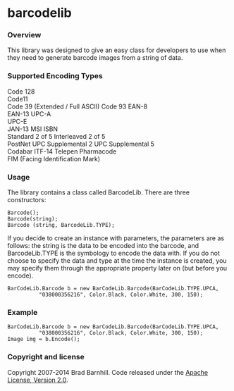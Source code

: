 barcodelib
==========

### Overview ###

This library was designed to give an easy class for developers to use when they need to generate barcode images from a string of data.

### Supported Encoding Types ###
Code 128	
Code11	
Code 39 (Extended / Full ASCII)
Code 93	
EAN-8	
EAN-13
UPC-A	
UPC-E	
JAN-13
MSI	ISBN	
Standard 2 of 5
Interleaved 2 of 5	
PostNet	UPC Supplemental 2
UPC Supplemental 5	
Codabar	
ITF-14
Telepen	
Pharmacode	
FIM (Facing Identification Mark)

### Usage ###

The library contains a class called BarcodeLib. There are three constructors:
```
Barcode();
Barcode(string);
Barcode (string, BarcodeLib.TYPE);
```

If you decide to create an instance with parameters, the parameters are as follows: the string is the data to be encoded into the barcode, and BarcodeLib.TYPE is the symbology to encode the data with. If you do not choose to specify the data and type at the time the instance is created, you may specify them through the appropriate property later on (but before you encode).

```
BarCodeLib.Barcode b = new BarCodeLib.Barcode(BarCodeLib.TYPE.UPCA, 
          "038000356216", Color.Black, Color.White, 300, 150);
```
### Example ###
```
BarCodeLib.Barcode b = new BarCodeLib.Barcode(BarCodeLib.TYPE.UPCA, 
          "038000356216", Color.Black, Color.White, 300, 150);
Image img = b.Encode();
```

### Copyright and license ###

Copyright 2007-2014 Brad Barnhill. Code released under the [Apache License, Version 2.0](https://github.com/bbarnhill/barcodelib/blob/master/LICENSE).
